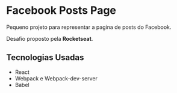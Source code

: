 # Facebook Posts Page

Pequeno projeto para representar a pagina de posts do Facebook.

Desafio proposto pela **Rocketseat**.

## Tecnologias Usadas

 - React
 - Webpack e Webpack-dev-server
 - Babel